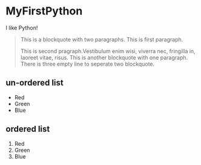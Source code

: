 # MyFirstPython
I like Python!

> This is a blockquote with two paragraphs. This is first paragraph.
>
> This is second pragraph.Vestibulum enim wisi, viverra nec, fringilla in, laoreet vitae, risus.
> This is another blockquote with one paragraph. There is three empty line to seperate two blockquote.

## un-ordered list
*   Red
*   Green
*   Blue

## ordered list
1.  Red
2. 	Green
3.	Blue
